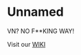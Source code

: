 # Unnamed
VN? NO F**KING WAY!

Visit our [WIKI](https://github.com/plantysnakestudios/Unnamed/wiki)
